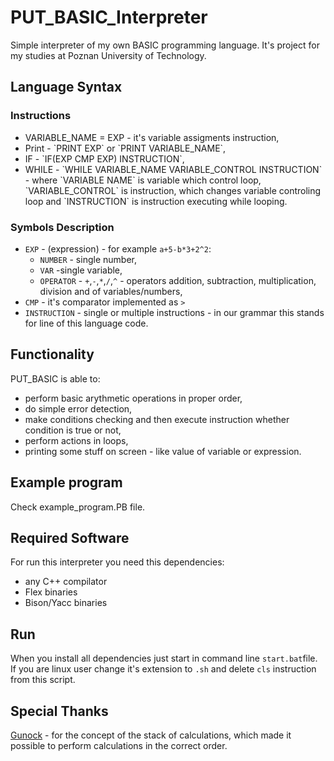 # PUT_BASIC_Interpreter
Simple interpreter of my own BASIC programming language. It's project for my studies at Poznan University of Technology.

## Language Syntax
### Instructions
<ul>
  <li>VARIABLE_NAME = EXP - it's variable assigments instruction,</li>
  <li>Print - `PRINT EXP` or `PRINT VARIABLE_NAME`,</li>
  <li>IF - `IF(EXP CMP EXP) INSTRUCTION`,</li>
  <li>WHILE - `WHILE VARIABLE_NAME VARIABLE_CONTROL INSTRUCTION` - where `VARIABLE NAME` is variable which control loop, `VARIABLE_CONTROL` is instruction, which changes variable controling loop and `INSTRUCTION` is instruction executing while looping.</li>
</ul>

### Symbols Description
  - `EXP` - (expression) - for example `a+5-b*3+2^2`:
    - `NUMBER` - single number,
    - `VAR` -single variable,
    - `OPERATOR` - `+`,`-`,`*`,`/`,`^` - operators addition, subtraction, multiplication, division and  of variables/numbers,
  - `CMP` - it's comparator implemented as `>`
  - `INSTRUCTION` - single or multiple instructions - in our grammar this stands for line of this language code.

## Functionality
PUT_BASIC is able to:
 - perform basic arythmetic operations in proper order,
 - do simple error detection,
 - make conditions checking and then execute instruction whether condition is true or not,
 - perform actions in loops,
 - printing some stuff on screen - like value of variable or expression.

## Example program
Check example_program.PB file.

## Required Software
For run this interpreter you need this dependencies: 
  - any C++ compilator
  - Flex binaries
  - Bison/Yacc binaries
  
## Run
When you install all dependencies just start in command line `start.bat`file. If you are linux user change it's extension to `.sh` and delete `cls` instruction from this script.

## Special Thanks
[Gunock](https://github.com/Gunock) - for the concept of the stack of calculations, which made it possible to perform calculations in the correct order.
